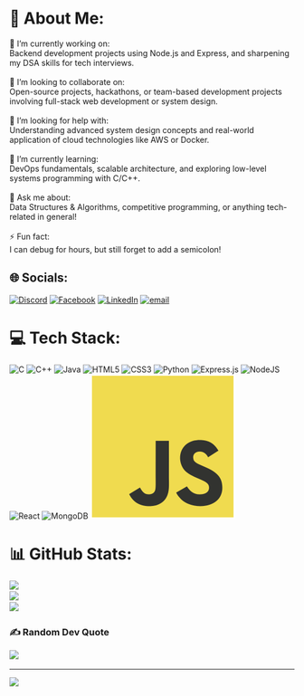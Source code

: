 # 💫 About Me:
🔭 I’m currently working on:<br>Backend development projects using Node.js and Express, and sharpening my DSA skills for tech interviews.<br><br>👯 I’m looking to collaborate on:<br>Open-source projects, hackathons, or team-based development projects involving full-stack web development or system design.<br><br>🤝 I’m looking for help with:<br>Understanding advanced system design concepts and real-world application of cloud technologies like AWS or Docker.<br><br>🌱 I’m currently learning:<br>DevOps fundamentals, scalable architecture, and exploring low-level systems programming with C/C++.<br><br>💬 Ask me about:<br>Data Structures & Algorithms, competitive programming, or anything tech-related in general!<br><br>⚡ Fun fact:<br>I can debug for hours, but still forget to add a semicolon!


## 🌐 Socials:
[![Discord](https://img.shields.io/badge/Discord-%237289DA.svg?logo=discord&logoColor=white)](https://discord.gg/https://discord.gg/Z8Y2maTa) [![Facebook](https://img.shields.io/badge/Facebook-%231877F2.svg?logo=Facebook&logoColor=white)](https://www.facebook.com/SwayamShirbhate2005/) [![LinkedIn](https://img.shields.io/badge/LinkedIn-%230077B5.svg?logo=linkedin&logoColor=white)](https://linkedin.com/in/swayam-shirbhate) [![email](https://img.shields.io/badge/Email-D14836?logo=gmail&logoColor=white)](mailto:shirbhateswayam3@gmail.com) 

# 💻 Tech Stack:
![C](https://img.shields.io/badge/c-%2300599C.svg?style=for-the-badge&logo=c&logoColor=white) ![C++](https://img.shields.io/badge/c++-%2300599C.svg?style=for-the-badge&logo=c%2B%2B&logoColor=white) ![Java](https://img.shields.io/badge/java-%23ED8B00.svg?style=for-the-badge&logo=openjdk&logoColor=white) ![HTML5](https://img.shields.io/badge/html5-%23E34F26.svg?style=for-the-badge&logo=html5&logoColor=white) ![CSS3](https://img.shields.io/badge/css3-%231572B6.svg?style=for-the-badge&logo=css3&logoColor=white) ![Python](https://img.shields.io/badge/python-3670A0?style=for-the-badge&logo=python&logoColor=ffdd54) ![Express.js](https://img.shields.io/badge/express.js-%23404d59.svg?style=for-the-badge&logo=express&logoColor=%2361DAFB) ![NodeJS](https://img.shields.io/badge/node.js-6DA55F?style=for-the-badge&logo=node.js&logoColor=white) ![React](https://img.shields.io/badge/react-%2320232a.svg?style=for-the-badge&logo=react&logoColor=%2361DAFB) ![MongoDB](https://img.shields.io/badge/MongoDB-%234ea94b.svg?style=for-the-badge&logo=mongodb&logoColor=white) ![Javascript](https://raw.githubusercontent.com/devicons/devicon/master/icons/javascript/javascript-original.svg)
# 📊 GitHub Stats:
![](https://github-readme-stats.vercel.app/api?username=Swayamo&theme=aura&hide_border=false&include_all_commits=true&count_private=false)<br/>
![](https://nirzak-streak-stats.vercel.app/?user=Swayamo&theme=aura&hide_border=false)<br/>
![](https://github-readme-stats.vercel.app/api/top-langs/?username=Swayamo&theme=aura&hide_border=false&include_all_commits=true&count_private=false&layout=compact)

### ✍️ Random Dev Quote
![](https://quotes-github-readme.vercel.app/api?type=horizontal&theme=radical)

---
[![](https://visitcount.itsvg.in/api?id=Swayamo&icon=0&color=0)](https://visitcount.itsvg.in)

<!-- Proudly created with GPRM ( https://gprm.itsvg.in ) -->
